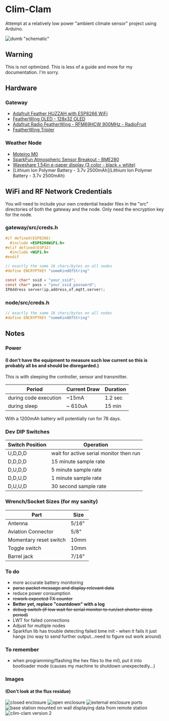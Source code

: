 # Clim-Clam

Attempt at a relatively low power "ambient climate sensor" project using Arduino.

![dumb "schematic"][header]
## Warning
This is not optimized. This is less of a guide and more for my documentation. I'm sorry.

## Hardware

### Gateway
* [Adafruit Feather HUZZAH with ESP8266 WiFi](https://www.adafruit.com/product/2821)
* [FeatherWing OLED - 128x32 OLED](https://www.adafruit.com/product/2900)
* [Adafruit Radio FeatherWing - RFM69HCW 900MHz - RadioFruit](https://www.adafruit.com/product/3229)
* [FeatherWing Tripler](https://www.adafruit.com/product/3417)

### Weather Node
* [Moteino M0](https://lowpowerlab.com/shop/product/184)
* [SparkFun Atmospheric Sensor Breakout - BME280](https://www.sparkfun.com/products/13676)
* [Waveshare 1.54in e-paper display (3 color - black + white)](https://www.amazon.com/gp/product/B0728BJTZC/ref=oh_aui_detailpage_o07_s00?ie=UTF8&psc=1)
* [Lithium Ion Polymer Battery - 3.7v 2500mAh](Lithium Ion Polymer Battery - 3.7v 2500mAh)

## WiFi and RF Network Credentials

You will need to include your own credential header files in the "src" directories of both the gateway and the node. Only need the encryption key for the node.

### gateway/src/creds.h
```c
#if defined(ESP8266)
  #include <ESP8266WiFi.h>
#elif defined(ESP32)
  #include <WiFi.h>
#endif

// exactly the same 16 chars/bytes on all nodes
#define ENCRYPTKEY "someKindOfString"

const char* ssid = "your_ssid";
const char* pass = "your_ssid_password";
IPAddress server(ip,address,of,mqtt,server);
```

### node/src/creds.h
```c
// exactly the same 16 chars/bytes on all nodes
#define ENCRYPTKEY "someKindOfString"
```

## Notes
### Power
#### (I don't have the equipment to measure such low current so this is probably all bs and should be disregarded.)
This is with sleeping the controller, sensor and transmitter.

| Period | Current Draw | Duration |
| - | - | - |
| during code execution | ~15mA | 1.2 sec |
| during sleep | ~ 610uA | 15 min |

With a 1200mAh battery will potentially run for 78 days.

### Dev DIP Switches
| Switch Position | Operation |
| - | - |
| U,D,D,D | wait for active serial monitor then run |
| D,D,D,D | 15 minute sample rate |
| D,U,D,D | 5 minute sample rate |
| D,D,U,D | 1 minute sample rate |
| D,U,U,D | 30 second sample rate|

### Wrench/Socket Sizes (for my sanity)
| Part | Size |
| - | - |
| Antenna | 5/16" |
| Aviation Connector | 5/8" |
| Momentary reset switch | 10mm |
| Toggle switch | 10mm |
| Barrel jack | 7/16" |

### To do
* more accurate battery monitoring
* ~~parse packet message and display relevant data~~
* reduce power consumption
* ~~rework expected TX counter~~
* **Better yet, replace "countdown" with a log**
* ~~debug switch (if low wait for serial monitor to run/set shorter sleep period)~~
* LWT for failed connections
* Adjust for multiple nodes
* Sparkfun lib has trouble detecting failed bme init - when it fails it just hangs (no way to send further output...need to figure out work around)

### To remember

* when programming/flashing the hex files to the m0, put it into bootloader mode (causes my machine to shutdown unexpectedly...)

### Images
#### (Don't look at the flux residue)

![closed enclosure][img1]
![open enclosure][img2]
![external enclosure ports][img3]
![base station mounted on wall displaying data from remote station][img4]
![clim-clam version 2][img5]

[header]: img/radio_barl-02.png
[img1]: img/v1_01.jpg
[img2]: img/rs_01.png
[img3]: img/rs_02.png
[img4]: img/bs_01.png
[img5]: img/v2_01.jpg
